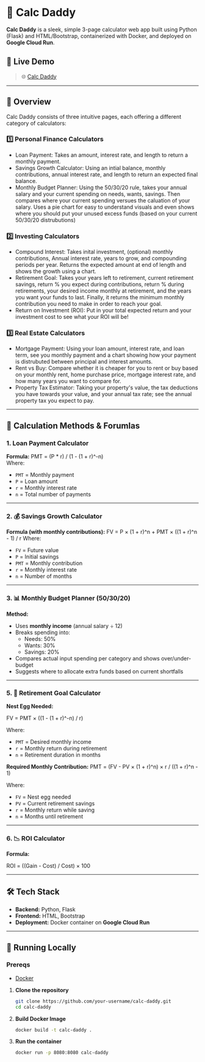 # 🧮 Calc Daddy

**Calc Daddy** is a sleek, simple 3-page calculator web app built using Python (Flask) and HTML/Bootstrap, containerized with Docker, and deployed on **Google Cloud Run**.

## 🚀 Live Demo

> 🌐 [Calc Daddy](https://calc-daddy-670302942498.us-central1.run.app)

---

## 📄 Overview

Calc Daddy consists of three intuitive pages, each offering a different category of calculators:

### 1️⃣ Personal Finance Calculators
- Loan Payment: Takes an amount, interest rate, and length to return a monthly payment.
- Savings Growth Calculator: Using an intial balance, monthly contributions, annual interest rate, and length to return an expected final balance.
- Monthly Budget Planner: Using the 50/30/20 rule, takes your annual salary and your current spending on needs, wants, savings. Then compares where your current spending versues the caluation of your salary. Uses a pie chart for easy to understand visuals and even shows where you should put your unused excess funds (based on your current 50/30/20 distrubutions)


### 2️⃣ Investing Calculators
- Compound Interest: Takes inital investment, (optional) monthly contributions, Annual interest rate, years to grow, and compounding periods per year. Returns the expected amount at end of length and shows the growth using a chart.
- Retirement Goal: Takes your years left to retirement, current retirement savings, return % you expect during contributions, return % during retirements, your desired income monthly at retirement, and the years you want your funds to last. Finally, it returns the minimum monthly contribution you need to make in order to reach your goal.
- Return on Investment (ROI): Put in your total expected return and your investment cost to see what your ROI will be! 


### 3️⃣ Real Estate Calculators
- Mortgage Payment: Using your loan amount, interest rate, and loan term, see you monthly payment and a chart showing how your payment is distrubuted between principal and interest amounts.
- Rent vs Buy: Compare whether it is cheaper for you to rent or buy based on your monthly rent, home purchase price, mortgage interest rate, and how many years you want to compare for.
- Property Tax Estimator: Taking your property's value, the tax deductions you have towards your value, and your annual tax rate; see the annual property tax you expect to pay. 

---

## 📐 Calculation Methods & Forumlas 

### 1. Loan Payment Calculator
**Formula:** 
PMT = (P * r) / (1 - (1 + r)^-n)  
Where:  
- `PMT` = Monthly payment
- `P` = Loan amount  
- `r` = Monthly interest rate  
- `n` = Total number of payments

---

### 2. 💰 **Savings Growth Calculator**

**Formula (with monthly contributions):**
FV = P × (1 + r)^n + PMT × ((1 + r)^n - 1) / r
Where:
- `FV` = Future value  
- `P` = Initial savings  
- `PMT` = Monthly contribution  
- `r` = Monthly interest rate  
- `n` = Number of months  

---
### 3. 📊 **Monthly Budget Planner (50/30/20)**

**Method:**

- Uses **monthly income** (annual salary ÷ 12)
- Breaks spending into:
  - Needs: 50%
  - Wants: 30%
  - Savings: 20%
- Compares actual input spending per category and shows over/under-budget
- Suggests where to allocate extra funds based on current shortfalls
  
---

### 5. 🧓 **Retirement Goal Calculator**

**Nest Egg Needed:**

FV = PMT × ((1 - (1 + r)^-n) / r)

Where:
- `PMT` = Desired monthly income  
- `r` = Monthly return during retirement  
- `n` = Retirement duration in months

**Required Monthly Contribution:**
PMT = (FV - PV × (1 + r)^n) × r / ((1 + r)^n - 1)

Where:
- `FV` = Nest egg needed  
- `PV` = Current retirement savings  
- `r` = Monthly return while saving  
- `n` = Months until retirement  

---

### 6. 📉 **ROI Calculator**

**Formula:**

ROI = ((Gain - Cost) / Cost) × 100

---


## 🛠️ Tech Stack

- **Backend:** Python, Flask
- **Frontend:** HTML, Bootstrap
- **Deployment:** Docker container on **Google Cloud Run**

---

## 🐳 Running Locally
### Prereqs
- [Docker](https://www.docker.com/get-started/)

1. **Clone the repository**

   ```bash
   git clone https://github.com/your-username/calc-daddy.git
   cd calc-daddy
   ```
2. **Build Docker Image**

   ```bash
   docker build -t calc-daddy .
   ```

3. **Run the container**

   ```bash
   docker run -p 8080:8080 calc-daddy
   ```
